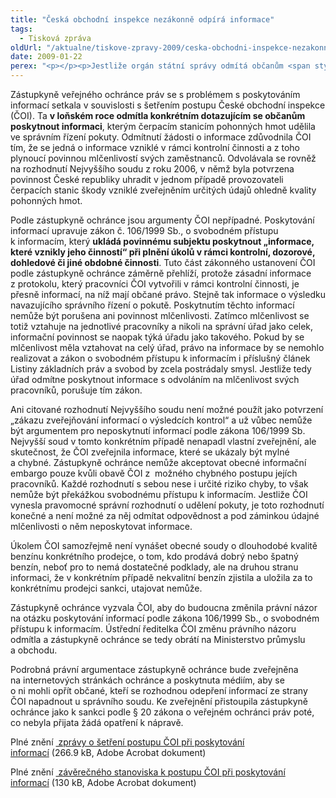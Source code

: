 ```yaml
---
title: "Česká obchodní inspekce nezákonně odpírá informace"
tags:
  - Tisková zpráva
oldUrl: "/aktualne/tiskove-zpravy-2009/ceska-obchodni-inspekce-nezakonne-odpira-informace"
date: 2009-01-22
perex: "<p></p><p>Jestliže orgán státní správy odmítá občanům <span style=\"FONT-WEIGHT: bold\">poskytnout informace</span> o výsledcích správního řízení bez zákonného důvodu, porušuje tím zákon. Setrvávání na takovém postoji navíc vážným způsobem podkopává léta pečlivě budovaný systém transparentnosti a otevřenosti veřejné správy.</p>"
---
```


<!-- imported from the old website -->

<p class="Normln-web" style="TEXT-DECORATION: none">Zástupkyně veřejného ochránce práv se s problémem s poskytováním informací setkala v souvislosti s šetřením postupu České obchodní inspekce (ČOI). Ta <span style="FONT-WEIGHT: bold">v loňském roce </span><span style="FONT-WEIGHT: bold">odmítla </span><span style="FONT-WEIGHT: bold">konkrétním </span><span style="FONT-WEIGHT: bold">dotazujícím se občanům poskytnout informaci</span>, kterým čerpacím stanicím pohonných hmot udělila ve správním řízení pokuty. Odmítnutí žádosti o informace zdůvodnila ČOI tím, že se jedná o informace vzniklé v rámci kontrolní činnosti a z toho plynoucí povinnou mlčenlivostí svých zaměstnanců. Odvolávala se rovněž na rozhodnutí Nejvyššího soudu z roku 2006, v němž byla potvrzena povinnost České republiky uhradit v jednom případě provozovateli čerpacích stanic škody vzniklé zveřejněním určitých údajů ohledně kvality pohonných hmot.</p><p class="Normln-web" style="TEXT-DECORATION: none">Podle zástupkyně ochránce jsou argumenty ČOI nepřípadné. Poskytování informací upravuje zákon č. 106/1999 Sb., o svobodném přístupu k informacím, který <span style="FONT-WEIGHT: bold">ukládá povinnému subjektu poskytnou</span><span style="FONT-WEIGHT: bold">t</span><span style="FONT-WEIGHT: bold"> „informace, které vznikly jeho činností</span><span style="FONT-WEIGHT: bold">“</span><span style="FONT-WEIGHT: bold"> při plnění úkolů v rámci kontrolní, dozorové, </span><span style="FONT-WEIGHT: bold">dohledové</span><span style="FONT-WEIGHT: bold"> či jiné obdobné činnosti</span>. Tuto část zákonného ustanovení ČOI podle zástupkyně ochránce záměrně přehlíží, protože zásadní informace z protokolu, který pracovníci ČOI vytvořili v rámci kontrolní činnosti, je přesně informací, na níž mají občané právo. Stejně tak informace o výsledku navazujícího správního řízení o pokutě. Poskytnutím těchto informací nemůže být porušena ani povinnost mlčenlivosti. Zatímco mlčenlivost se totiž vztahuje na jednotlivé pracovníky a nikoli na správní úřad jako celek, informační povinnost se naopak týká úřadu jako takového. Pokud by se mlčenlivost měla vztahovat na celý úřad, právo na informace by se nemohlo realizovat a zákon o svobodném přístupu k informacím i příslušný článek Listiny základních práv a svobod by zcela postrádaly smysl. Jestliže tedy úřad odmítne poskytnout informace s odvoláním na mlčenlivost svých pracovníků, porušuje tím zákon.</p><p class="Normln-web" style="TEXT-DECORATION: none">Ani citované rozhodnutí Nejvyššího soudu není možné použít jako potvrzení „zákazu zveřejňování informací o výsledcích kontrol“ a už vůbec nemůže být argumentem pro neposkytnutí informací podle zákona 106/1999 Sb. Nejvyšší soud v tomto konkrétním případě nenapadl vlastní zveřejnění, ale skutečnost, že ČOI zveřejnila informace, které se ukázaly být mylné a chybné. Zástupkyně ochránce nemůže akceptovat obecné informační embargo pouze kvůli obavě ČOI z  možného chybného postupu jejích pracovníků. Každé rozhodnutí s sebou nese i určité riziko chyby, to však nemůže být překážkou svobodnému přístupu k informacím. Jestliže ČOI vynesla pravomocné správní rozhodnutí o udělení pokuty, je toto rozhodnutí konečné a není možné za něj odmítat odpovědnost a pod záminkou údajné mlčenlivosti o něm neposkytovat informace.</p><p class="Normln-web" style="TEXT-DECORATION: none">Úkolem ČOI samozřejmě není vynášet obecné soudy o dlouhodobé kvalitě benzínu konkrétního prodejce, o tom, kdo prodává dobrý nebo špatný benzín, neboť pro to nemá dostatečné podklady, ale na druhou stranu informaci, že v konkrétním případě nekvalitní benzín zjistila a uložila za to konkrétnímu prodejci sankci, utajovat nemůže.</p><p class="Normln-web" style="TEXT-DECORATION: none">Zástupkyně ochránce vyzvala ČOI, aby do budoucna změnila právní názor na otázku poskytování informací podle zákona 106/1999 Sb., o svobodném přístupu k informacím. Ústřední ředitelka ČOI změnu právního názoru odmítla a zástupkyně ochránce se tedy obrátí na Ministerstvo průmyslu a obchodu.</p><p class="Normln-web" style="TEXT-DECORATION: none">Podrobná právní argumentace zástupkyně ochránce bude zveřejněna na internetových stránkách ochránce a poskytnuta médiím, aby se o ni mohli opřít občané, kteří se rozhodnou odepření informací ze strany ČOI napadnout u správního soudu. Ke zveřejnění přistoupila zástupkyně ochránce jako k sankci podle § 20 zákona o veřejném ochránci práv poté, co nebyla přijata žádá opatření k nápravě.</p><p class="Normln-web">Plné znění <a title="Otevření do nového okna" href="/uploads-import/STANOVISKA/pravo_na_informace/Vysledky_statni_kontroly/3186-08-DS-COI-ZZ.pdf" target="_blank"><img alt="" src="https://www.ochrance.cz/typo3/ext/od_linkdesc/icons/pdf.gif" class="od_linkdesc_icon" /> zprávy o šetření postupu ČOI při poskytování informací</a> (266.9 kB, Adobe Acrobat dokument)</p><p class="Normln-web" style="TEXT-DECORATION: none">Plné znění <a title="Otevření do nového okna" href="/uploads-import/STANOVISKA/pravo_na_informace/Vysledky_statni_kontroly/3186-08-DS-COI-ZSO.pdf" target="_blank"><img alt="" src="https://www.ochrance.cz/typo3/ext/od_linkdesc/icons/pdf.gif" class="od_linkdesc_icon" /> závěrečného stanoviska k postupu ČOI při poskytování informací</a> (130 kB, Adobe Acrobat dokument)</p><p class="Normln-web"> </p><p class="Normln-web"> </p>
